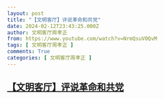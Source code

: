 ```yaml
---
layout: post
title: "【文明客厅】评说革命和共党"
date: 2024-02-12T23:43:25.000Z
author: 文明客厅周孝正
from: https://www.youtube.com/watch?v=NrmQsuV0QvM
tags: [ 文明客厅周孝正 ]
comments: True
categories: [ 文明客厅周孝正 ]
---
```

<!--1707781405000-->
[【文明客厅】评说革命和共党](https://www.youtube.com/watch?v=NrmQsuV0QvM)
------

<div>

</div>

